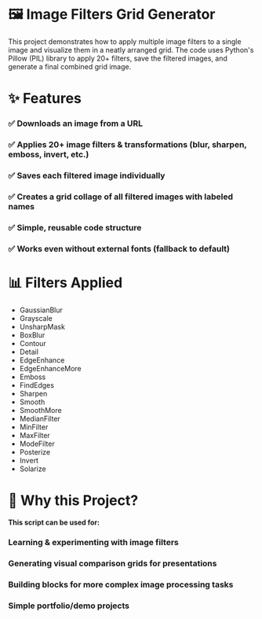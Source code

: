 # 🖼️ Image Filters Grid Generator
This project demonstrates how to apply multiple image filters to a single image and visualize them in a neatly arranged grid. The code uses Python's Pillow (PIL) library to apply 20+ filters, save the filtered images, and generate a final combined grid image.

# ✨ Features
### ✅ Downloads an image from a URL
### ✅ Applies 20+ image filters & transformations (blur, sharpen, emboss, invert, etc.)
### ✅ Saves each filtered image individually
### ✅ Creates a grid collage of all filtered images with labeled names
### ✅ Simple, reusable code structure
### ✅ Works even without external fonts (fallback to default)

# 📊 Filters Applied
- GaussianBlur
- Grayscale
- UnsharpMask
- BoxBlur
- Contour
- Detail
- EdgeEnhance
- EdgeEnhanceMore
- Emboss
- FindEdges
- Sharpen
- Smooth
- SmoothMore
- MedianFilter
- MinFilter
- MaxFilter
- ModeFilter
- Posterize
- Invert
- Solarize



# 🧠 Why this Project?
**This script can be used for:**

### Learning & experimenting with image filters

### Generating visual comparison grids for presentations

### Building blocks for more complex image processing tasks

### Simple portfolio/demo projects


